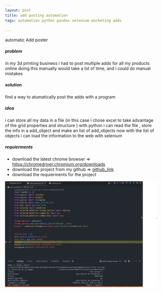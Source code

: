 ```yaml
---
layout: post
title: add posting automation
tags: automation python pandas selenium marketing adds

---
```

automatic Add poster

##### problem

in my 3d printing business i had to post multiple adds for all my products online
doing this manually would take a lot of time, and i could  do manual mistakes

##### solution

find a way to atumatically post the adds with a program

##### idea

i can store all my data in a file (in this case i chose excel to take advantage of the grid properties and structure )
with python i can read the file , store the info in a add_object and make an list of add_objects
now with the list of objects i can load the information to the web with selenium

##### requierments 

* download the latest chrome browser => https://chromedriver.chromium.org/downloads
* download the project from my github => [github_link](https://github.com/IvanWeissVanDerPolGH/automated-posting)
* download the requierments for the project

![image](./../assets/posts/autoposter/auto_poster_finished_reading_excel.png)

